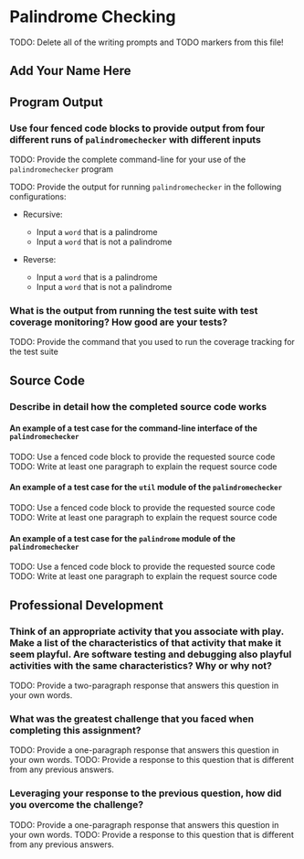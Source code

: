 # Palindrome Checking

TODO: Delete all of the writing prompts and TODO markers from this file!

## Add Your Name Here

## Program Output

### Use four fenced code blocks to provide output from four different runs of `palindromechecker` with different inputs

TODO: Provide the complete command-line for your use of the `palindromechecker` program

TODO: Provide the output for running `palindromechecker` in the following configurations:

- Recursive:
  - Input a `word` that is a palindrome
  - Input a `word` that is not a palindrome

- Reverse:
  - Input a `word` that is a palindrome
  - Input a `word` that is not a palindrome

### What is the output from running the test suite with test coverage monitoring? How good are your tests?

TODO: Provide the command that you used to run the coverage tracking for the test suite

## Source Code

### Describe in detail how the completed source code works

#### An example of a test case for the command-line interface of the `palindromechecker`

TODO: Use a fenced code block to provide the requested source code
TODO: Write at least one paragraph to explain the request source code

#### An example of a test case for the `util` module of the `palindromechecker`

TODO: Use a fenced code block to provide the requested source code
TODO: Write at least one paragraph to explain the request source code

#### An example of a test case for the `palindrome` module of the `palindromechecker`

TODO: Use a fenced code block to provide the requested source code
TODO: Write at least one paragraph to explain the request source code

## Professional Development

### Think of an appropriate activity that you associate with play. Make a list of the characteristics of that activity that make it seem playful. Are software testing and debugging also playful activities with the same characteristics? Why or why not?

TODO: Provide a two-paragraph response that answers this question in your own words.

### What was the greatest challenge that you faced when completing this assignment?

TODO: Provide a one-paragraph response that answers this question in your own words.
TODO: Provide a response to this question that is different from any previous answers.

### Leveraging your response to the previous question, how did you overcome the challenge?

TODO: Provide a one-paragraph response that answers this question in your own words.
TODO: Provide a response to this question that is different from any previous answers.
